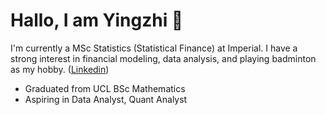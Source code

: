 # Hallo, I am Yingzhi 👋

I'm currently a MSc Statistics (Statistical Finance) at Imperial. 
I have a strong interest in financial modeling, data analysis, and playing badminton as my hobby. ([Linkedin](https://ww.linkedin.com/yingzhi-zhang-wendy/))
- Graduated from UCL BSc Mathematics
- Aspiring in Data Analyst, Quant Analyst
